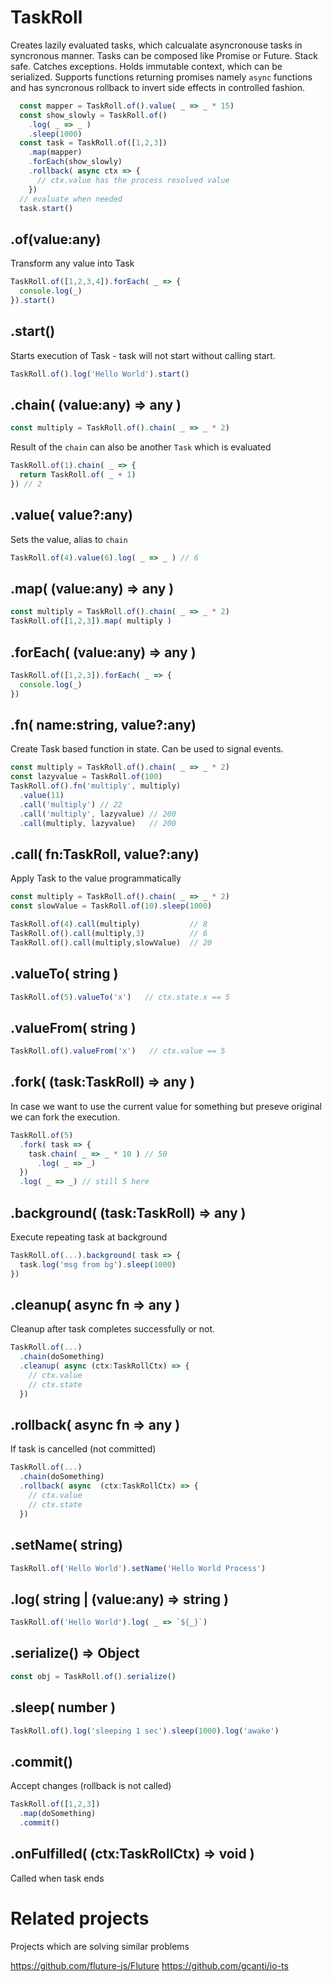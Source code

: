 # TaskRoll

Creates lazily evaluated tasks, which calcualate asyncronouse tasks in syncronous manner. Tasks can be composed like Promise or Future. Stack safe. Catches exceptions. Holds immutable context, which can be serialized. Supports functions returning promises namely `async` functions and has syncronous rollback to invert side effects in controlled fashion.

```javascript
  const mapper = TaskRoll.of().value( _ => _ * 15)
  const show_slowly = TaskRoll.of()
    .log( _ => _ )
    .sleep(1000)
  const task = TaskRoll.of([1,2,3])
    .map(mapper)
    .forEach(show_slowly)
    .rollback( async ctx => {
      // ctx.value has the process resolved value
    })
  // evaluate when needed
  task.start()
```

## .of(value:any)

Transform any value into Task

```javascript
TaskRoll.of([1,2,3,4]).forEach( _ => {
  console.log(_)
}).start()
```

## .start()

Starts execution of Task - task will not start without calling start. 

```javascript
TaskRoll.of().log('Hello World').start()
```

## .chain( (value:any) => any )

```javascript
const multiply = TaskRoll.of().chain( _ => _ * 2)
```

Result of the `chain` can also be another `Task` which is evaluated

```javascript
TaskRoll.of(1).chain( _ => {
  return TaskRoll.of( _ + 1)
}) // 2
```

## .value( value?:any)

Sets the value, alias to `chain`
```javascript
TaskRoll.of(4).value(6).log( _ => _ ) // 6
```

## .map( (value:any) => any )

```javascript
const multiply = TaskRoll.of().chain( _ => _ * 2)
TaskRoll.of([1,2,3]).map( multiply )
```

## .forEach( (value:any) => any )

```javascript
TaskRoll.of([1,2,3]).forEach( _ => {
  console.log(_)
})
```

## .fn( name:string, value?:any)

Create Task based function in state. Can be used to signal events.

```javascript
const multiply = TaskRoll.of().chain( _ => _ * 2)
const lazyvalue = TaskRoll.of(100)
TaskRoll.of().fn('multiply', multiply)
  .value(11)
  .call('multiply') // 22
  .call('multiply', lazyvalue) // 200
  .call(multiply, lazyvalue)   // 200
```

## .call( fn:TaskRoll, value?:any)

Apply Task to the value programmatically

```javascript
const multiply = TaskRoll.of().chain( _ => _ * 2)
const slowValue = TaskRoll.of(10).sleep(1000)

TaskRoll.of(4).call(multiply)           // 8
TaskRoll.of().call(multiply,3)          // 6
TaskRoll.of().call(multiply,slowValue)  // 20

```

## .valueTo( string )

```javascript
TaskRoll.of(5).valueTo('x')   // ctx.state.x == 5
```
## .valueFrom( string )

```javascript
TaskRoll.of().valueFrom('x')   // ctx.value == 5
```

## .fork( (task:TaskRoll) => any )

In case we want to use the current value for something but preseve original we can
fork the execution.

```javascript
TaskRoll.of(5)
  .fork( task => {
    task.chain( _ => _ * 10 ) // 50
      .log( _ => _)
  })
  .log( _ => _) // still 5 here
```

## .background( (task:TaskRoll) => any )

Execute repeating task at background

```javascript
TaskRoll.of(...).background( task => {
  task.log('msg from bg').sleep(1000)
})
```

## .cleanup( async fn => any )

Cleanup after task completes successfully or not.

```javascript
TaskRoll.of(...)
  .chain(doSomething)
  .cleanup( async (ctx:TaskRollCtx) => {
    // ctx.value
    // ctx.state
  })
```

## .rollback( async fn => any )

If task is cancelled (not committed)

```javascript
TaskRoll.of(...)
  .chain(doSomething)
  .rollback( async  (ctx:TaskRollCtx) => {
    // ctx.value
    // ctx.state
  })
```

## .setName( string)

```javascript
TaskRoll.of('Hello World').setName('Hello World Process')
```

## .log( string | (value:any) => string )

```javascript
TaskRoll.of('Hello World').log( _ => `${_}`)
```

## .serialize() => Object 

```javascript
const obj = TaskRoll.of().serialize()
```

## .sleep( number )

```javascript
TaskRoll.of().log('sleeping 1 sec').sleep(1000).log('awake')
```

## .commit()

Accept changes (rollback is not called)

```javascript
TaskRoll.of([1,2,3])
  .map(doSomething)
  .commit() 
```

## .onFulfilled( (ctx:TaskRollCtx) => void )

Called when task ends


# Related projects

Projects which are solving similar problems

https://github.com/fluture-js/Fluture
https://github.com/gcanti/io-ts
